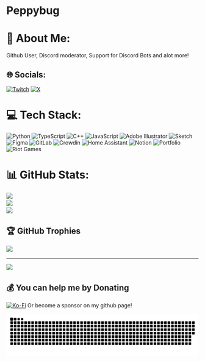 # Peppybug

# 💫 About Me:
Github User, Discord moderator, Support for Discord Bots and alot more!


## 🌐 Socials:
[![Twitch](https://img.shields.io/badge/Twitch-%239146FF.svg?logo=Twitch&logoColor=white)](https://twitch.tv/peppybug) [![X](https://img.shields.io/badge/X-black.svg?logo=X&logoColor=white)](https://x.com/peppybug) 

# 💻 Tech Stack:
![Python](https://img.shields.io/badge/python-3670A0?style=for-the-badge&logo=python&logoColor=ffdd54) ![TypeScript](https://img.shields.io/badge/typescript-%23007ACC.svg?style=for-the-badge&logo=typescript&logoColor=white) ![C++](https://img.shields.io/badge/c++-%2300599C.svg?style=for-the-badge&logo=c%2B%2B&logoColor=white) ![JavaScript](https://img.shields.io/badge/javascript-%23323330.svg?style=for-the-badge&logo=javascript&logoColor=%23F7DF1E) ![Adobe Illustrator](https://img.shields.io/badge/adobe%20illustrator-%23FF9A00.svg?style=for-the-badge&logo=adobe%20illustrator&logoColor=white) ![Sketch](https://img.shields.io/badge/Sketch-FFB387?style=for-the-badge&logo=sketch&logoColor=black) ![Figma](https://img.shields.io/badge/figma-%23F24E1E.svg?style=for-the-badge&logo=figma&logoColor=white) ![GitLab](https://img.shields.io/badge/gitlab-%23181717.svg?style=for-the-badge&logo=gitlab&logoColor=white) ![Crowdin](https://img.shields.io/badge/Crowdin-2E3340.svg?style=for-the-badge&logo=Crowdin&logoColor=white) ![Home Assistant](https://img.shields.io/badge/home%20assistant-%2341BDF5.svg?style=for-the-badge&logo=home-assistant&logoColor=white) ![Notion](https://img.shields.io/badge/Notion-%23000000.svg?style=for-the-badge&logo=notion&logoColor=white) ![Portfolio](https://img.shields.io/badge/Portfolio-%23000000.svg?style=for-the-badge&logo=firefox&logoColor=#FF7139) ![Riot Games](https://img.shields.io/badge/riotgames-D32936.svg?style=for-the-badge&logo=riotgames&logoColor=white)
# 📊 GitHub Stats:
![](https://github-readme-stats.vercel.app/api?username=peppybug&theme=dark&hide_border=false&include_all_commits=false&count_private=false)<br/>
![](https://nirzak-streak-stats.vercel.app/?user=peppybug&theme=dark&hide_border=false)<br/>
![](https://github-readme-stats.vercel.app/api/top-langs/?username=peppybug&theme=dark&hide_border=false&include_all_commits=false&count_private=false&layout=compact)

## 🏆 GitHub Trophies
![](https://github-profile-trophy.vercel.app/?username=peppybug&theme=radical&no-frame=false&no-bg=true&margin-w=4)

---
[![](https://visitcount.itsvg.in/api?id=peppybug&icon=1&color=3)](https://visitcount.itsvg.in)

  ## 💰 You can help me by Donating
  [![Ko-Fi](https://img.shields.io/badge/Ko--fi-F16061?style=for-the-badge&logo=ko-fi&logoColor=white)](https://ko-fi.com/peppybug) 
  Or become a sponsor on my github page!


<picture>
  <source media="(prefers-color-scheme: dark)" srcset="https://raw.githubusercontent.com/peppybug/peppybug/output/github-snake-dark.svg" />
  <source media="(prefers-color-scheme: light)" srcset="https://raw.githubusercontent.com/peppybug/peppybug/output/github-snake.svg" />
  <img alt="github-snake" src="https://raw.githubusercontent.com/peppybug/peppybug/output/github-snake.svg" />
</picture>
